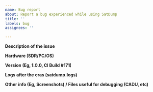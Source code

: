 ```yaml
---
name: Bug report
about: Report a bug experienced while using SatDump
title: ''
labels: bug
assignees: ''

---
```


**Description of the issue**

**Hardware (SDR/PC/OS)**

**Version (Eg, 1.0.0, CI Build #171)**

**Logs after the cras (satdump.logs)**

**Other info (Eg, Screenshots) / Files useful for debugging (CADU, etc)**
